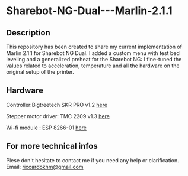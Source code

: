# Sharebot-NG-Dual---Marlin-2.1.1

## Description
This repository has been created to share my current implementation of Marlin 2.1.1 for Sharebot NG Dual. I added a custom menu with test bed leveling and a generalized preheat for the Sharebot NG: I fine-tuned the values related to acceleration, temperature and all the hardware on the original setup of the printer.


## Hardware
Controller:Bigtreetech SKR PRO v1.2 [here](https://biqu.equipment/products/bigtreetech-skr-pro-v1-1-32-bit-control-board?variant=29207358865506)

Stepper motor driver: TMC 2209 v1.3 [here](https://biqu.equipment/products/bigtreetech-tmc2209-stepper-motor-driver-for-3d-printer-board-vs-tmc2208)

Wi-fi module : ESP 8266-01 [here](https://campaign.aliexpress.com/wow/gcp/tesla-pc-new/index?UTABTest=aliabtest377151_530968&src=google&src=google&albch=shopping&acnt=631-313-3945&slnk=&plac=&mtctp=&albbt=Google_7_shopping&albagn=888888&isSmbActive=false&isSmbAutoCall=false&needSmbHouyi=false&albcp=19213817716&albag=&trgt=&crea=it1005004910085064&netw=x&device=c&albpg=&albpd=it1005004910085064&gclid=CjwKCAjwiOCgBhAgEiwAjv5whPTbobtbdWbXgLYXXECBK44X24twbaZ6mbnis2Y5hvQgIlSJyrs1sBoCED8QAvD_BwE&gclsrc=aw.ds&aff_fcid=f3a829210239473082662a91009a9999-1679336010385-05928-UneMJZVf&aff_fsk=UneMJZVf&aff_platform=aaf&sk=UneMJZVf&aff_trace_key=f3a829210239473082662a91009a9999-1679336010385-05928-UneMJZVf&terminal_id=f514531280ed459190e58d761c7119a0&wh_weex=true&wx_navbar_hidden=true&wx_navbar_transparent=true&ignoreNavigationBar=true&wx_statusbar_hidden=true&bt_src=ppc_direct_lp&scenario=pcBridgePPC&productId=1005004910085064&OLP=1085100208_f_group2&o_s_id=1085100208)

## For more technical infos
Plese don't hesitate to contact me if you need any help or clarification.
Email: riccardokhm@gmail.com
